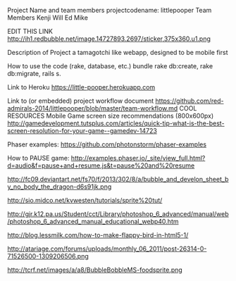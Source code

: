 Project Name and team members
projectcodename: littlepooper
Team Members
Kenji
Will
Ed
Mike

EDIT THIS LINK
http://ih1.redbubble.net/image.14727893.2697/sticker,375x360.u1.png


Description of Project
a tamagotchi like webapp, designed to be mobile first


How to use the code (rake, database, etc.)
bundle rake db:create, rake db:migrate, 
rails s.

Link to Heroku
https://little-pooper.herokuapp.com

Link to (or embedded) project workflow document
https://github.com/red-admirals-2014/littlepooper/blob/master/team-workflow.md
COOL RESOURCES
Mobile Game screen size recommendations (800x600px) http://gamedevelopment.tutsplus.com/articles/quick-tip-what-is-the-best-screen-resolution-for-your-game--gamedev-14723


Phaser examples: https://github.com/photonstorm/phaser-examples

How to PAUSE game: http://examples.phaser.io/_site/view_full.html?d=audio&f=pause+and+resume.js&t=pause%20and%20resume



http://fc09.deviantart.net/fs70/f/2013/302/8/a/bubble_and_develon_sheet_by_no_body_the_dragon-d6s91jk.png

http://sio.midco.net/kvwesten/tutorials/sprite%20tut/

http://gjr.k12.pa.us/Student/cct/Library/photoshop_6_advanced/manual/web/photoshop_6_advanced_manual_educational_webp40.htm



http://blog.lessmilk.com/how-to-make-flappy-bird-in-html5-1/

http://atariage.com/forums/uploads/monthly_06_2011/post-26314-0-71526500-1309206506.png

http://tcrf.net/images/a/a8/BubbleBobbleMS-foodsprite.png


